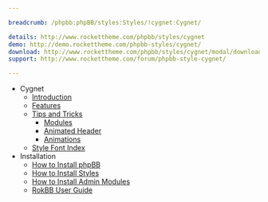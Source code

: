 ```yaml
---

breadcrumb: /phpbb:phpBB/styles:Styles/!cygnet:Cygnet/

details: http://www.rockettheme.com/phpbb/styles/cygnet
demo: http://demo.rockettheme.com/phpbb-styles/cygnet/
download: http://www.rockettheme.com/phpbb/styles/cygnet/modal/downloads
support: http://www.rockettheme.com/forum/phpbb-style-cygnet/

---
```


* Cygnet
	* [Introduction](INDEX.md#introduction)
	* [Features](INDEX.md#features)
    * [Tips and Tricks](tips.md)
        * [Modules](tips.md#modules)
        * [Animated Header](tips.md#animated-header)
        * [Animations](tips.md#animation)
    * [Style Font Index](../../../technical_tips/general/font_index.md)
* Installation
	* [How to Install phpBB](../../start/install_31.md)
	* [How to Install Styles](../../start/styles_31.md)
	* [How to Install Admin Modules](../../start/styles_31.md#installing-administrative-modules)
    * [RokBB User Guide](../../start/user_guide.md)
